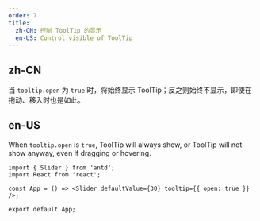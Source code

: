 ```yaml
---
order: 7
title:
  zh-CN: 控制 ToolTip 的显示
  en-US: Control visible of ToolTip
---
```


## zh-CN

当 `tooltip.open` 为 `true` 时，将始终显示 ToolTip；反之则始终不显示，即使在拖动、移入时也是如此。

## en-US

When `tooltip.open` is `true`, ToolTip will always show, or ToolTip will not show anyway, even if dragging or hovering.

```tsx
import { Slider } from 'antd';
import React from 'react';

const App = () => <Slider defaultValue={30} tooltip={{ open: true }} />;

export default App;
```
